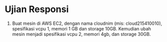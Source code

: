 # Ujian Responsi  

1. Buat mesin di AWS EC2, dengan nama cloudnim (mis: cloud215410010), spesifikasi vcpu 1, memori 1 GB dan storage 10GB. Kemudian ubah mesin menjadi spesifikasi vcpu 2, memori 4gb, dan storage 30GB.  

